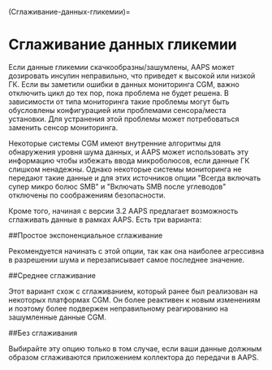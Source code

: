 (Сглаживание-данных-гликемии)=

# Сглаживание данных гликемии

Если данные гликемии скачкообразны/зашумлены, AAPS может дозировать инсулин неправильно, что приведет к высокой или низкой ГК. Если вы заметили ошибки в данных мониторинга CGM, важно отключить цикл до тех пор, пока проблема не будет решена. В зависимости от типа мониторинга такие проблемы могут быть обусловлены конфигурацией или проблемами сенсора/места установки. Для устранения этой проблемы может потребоваться заменить сенсор мониторинга.

Некоторые системы CGM имеют внутренние алгоритмы для обнаружения уровня шума данных, и AAPS может использовать эту информацию чтобы избежать ввода микроболюсов, если данные ГК слишком ненадежны. Однако некоторые системы мониторинга не передают такие данные и для этих источников опции "Всегда включать супер микро болюс SMB" и "Включать SMB после углеводов" отключены по соображениям безопасности.

Кроме того, начиная с версии 3.2 AAPS предлагает возможность сглаживать данные в рамках AAPS. Есть три варианта:

\##Простое экспоненциальное сглаживание

Рекомендуется начинать с этой опции, так как она наиболее агрессивна в разрешении шума и перезаписывает самое последнее значение.

\##Среднее сглаживание

Этот вариант схож с сглаживанием, который ранее был реализован на некоторых платформах CGM. Он более реактивен к новым изменениям и поэтому более подвержен неправильному реагированию на зашумленные данные CGM.

\##Без сглаживания

Выбирайте эту опцию только в том случае, если ваши данные должным образом сглаживаются приложением коллектора до передачи в AAPS.
